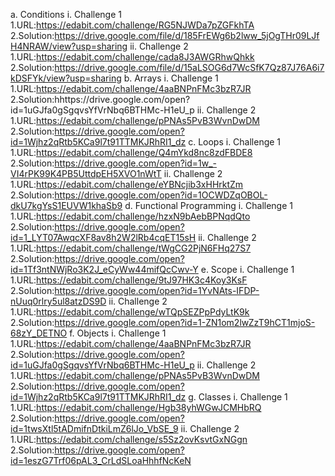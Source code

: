 a. Conditions
    i. Challenge 1
        1.URL:https://edabit.com/challenge/RG5NJWDa7pZGFkhTA
        2.Solution:https://drive.google.com/file/d/185FrEWg6b2lww_5jOgTHr09LJfH4NRAW/view?usp=sharing
    ii. Challenge 2
        1.URL:https://edabit.com/challenge/cada8J3AWGRhwQhkk
        2.Solution:https://drive.google.com/file/d/15aLSOG6d7WcSfK7Qz87J76A6i7kDSFYk/view?usp=sharing
b. Arrays
    i. Challenge 1
        1.URL:https://edabit.com/challenge/4aaBNPnFMc3bzR7JR
        2.Solution:hhttps://drive.google.com/open?id=1uGJfa0gSgqvsYfVrNbq6BTHMc-H1eU_p
    ii. Challenge 2
        1.URL:https://edabit.com/challenge/pPNAs5PvB3WvnDwDM
        2.Solution:https://drive.google.com/open?id=1Wjhz2qRtb5KCa9l7t91TTMKJRhRI1_dz
c. Loops
    i. Challenge 1
        1.URL:https://edabit.com/challenge/Q4mYkd8nc8zdFBDE8
        2.Solution:https://drive.google.com/open?id=1w_-VI4rPK99K4PB5UttdpEH5XVO1nWtT
    ii. Challenge 2
        1.URL:https://edabit.com/challenge/eYBNcjib3xHHrktZm
        2.Solution:https://drive.google.com/open?id=1OCWDZqOBOL-dkU7kgYsS1EUVW1khaSb9
d. Functional Programming 
    i. Challenge 1
        1.URL:https://edabit.com/challenge/hzxN9bAebBPNqdQto
        2.Solution:https://drive.google.com/open?id=1_LYT07AwqcXF8av8h2W2lRb4cqET15sH
    ii. Challenge 2
        1.URL:https://edabit.com/challenge/tWgCG2PjN6FHq27S7
        2.Solution:https://drive.google.com/open?id=1Tf3ntNWjRo3K2J_eCyWw44mifQcCwv-Y
e. Scope 
    i. Challenge 1
        1.URL:https://edabit.com/challenge/9tJ97HK3c4Koy3KsF
        2.Solution:https://drive.google.com/open?id=1YvNAts-IFDP-nUuq0rlry5ul8atzDS9D
    ii. Challenge 2
        1.URL:https://edabit.com/challenge/wTQpSEZPpPdyLtK9k
        2.Solution:https://drive.google.com/open?id=1-ZN1om2lwZzT9hCT1mjoS-68zY_DETNO
f. Objects
    i. Challenge 1
        1.URL:https://edabit.com/challenge/4aaBNPnFMc3bzR7JR
        2.Solution:https://drive.google.com/open?id=1uGJfa0gSgqvsYfVrNbq6BTHMc-H1eU_p
    ii. Challenge 2
        1.URL:https://edabit.com/challenge/pPNAs5PvB3WvnDwDM
        2.Solution:https://drive.google.com/open?id=1Wjhz2qRtb5KCa9l7t91TTMKJRhRI1_dz
g. Classes
    i. Challenge 1
        1.URL:https://edabit.com/challenge/Hgb38yhWGwJCMHbRQ
        2.Solution:https://drive.google.com/open?id=1twsXtl5tADmifnDtkiLmZ6lJo_VbSE_9
    ii. Challenge 2
        1.URL:https://edabit.com/challenge/s5Sz2ovKsvtGxNGgn
        2.Solution:https://drive.google.com/open?id=1eszG7Trf06pAL3_CrLdSLoaHhhfNcKeN
